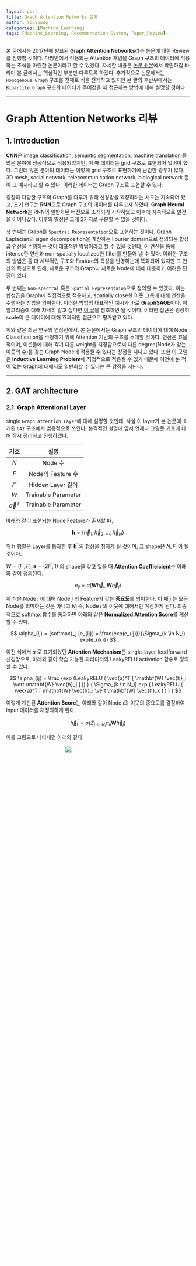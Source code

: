 ```yaml
---
layout: post
title: Graph Attention Networks 설명
author: Youyoung
categories: [Machine_Learning]
tags: [Machine_Learning, Recommendation System, Paper_Review]
---
```


본 글에서는 2017년에 발표된 **Graph Attention Networks**라는 논문에 대한 Review를 진행할 것이다. 다방면에서 적용되는 Attention 개념을 Graph 구조의 데이터에 적용하는 초석을 마련한 논문이라고 할 수 있겠다. 자세한 내용은 [논문 원본](https://arxiv.org/abs/1710.10903)에서 확인하길 바라며 본 글에서는 핵심적인 부분만 다루도록 하겠다. 추가적으로 논문에서는 `Homogenous Graph` 구조를 전제로 식을 전개하고 있지만 본 글의 후반부에서는 `Bipartite Graph` 구조의 데이터가 주어졌을 때 접근하는 방법에 대해 설명할 것이다.  

---
# Graph Attention Networks 리뷰  
## 1. Introduction  
**CNN**은 image classification, semantic segmentation, machine translation 등 많은 분야에 성공적으로 적용되었지만, 이 때 데이터는 grid 구조로 표현되어 있어야 했다. 그런데 많은 분야의 데이터는 이렇게 grid 구조로 표현하기에 난감한 경우가 많다. 3D mesh, social network, telecommunication network, biological network 등이 그 예시라고 할 수 있다. 이러한 데이터는 Graph 구조로 표현할 수 있다.  

굉장히 다양한 구조의 Graph를 다루기 위해 신경망을 확장하려는 시도는 지속되어 왔고, 초기 연구는 **RNN**으로 Graph 구조의 데이터를 다루고자 하였다. **Graph Neural Network**는 RNN의 일반화된 버전으로 소개되기 시작하였고 이후에 지속적으로 발전을 이어나갔다. 이후의 발전은 크게 2가지로 구분할 수 있을 것이다.  

첫 번째는 Graph를 `Spectral Representation`으로 표현하는 것이다. Graph Laplacian의 eigen decomposition을 계산하는 Fourier domain으로 정의되는 합성곱 연산을 수행하는 것이 대표적인 방법이라고 할 수 있을 것인데, 이 연산을 통해 intense한 연산과 non-spatially localized한 filter를 만들어 낼 수 있다. 이러한 구조의 방법은 좀 더 세부적인 구조와 Feature의 특성을 반영하는데 특화되어 있지만 그 연산의 특성으로 인해, 새로운 구조의 Graph나 새로운 Node에 대해 대응하기 어려운 단점이 있다.  

두 번째는 `Non-spectral` 혹은 `Spatial Representaion`으로 정의할 수 있겠다. 이는 합성곱을 Graph에 직접적으로 적용하고, spatially close한 이웃 그룹에 대해 연산을 수행하는 방법을 의미한다. 이러한 방법의 대표적인 예시가 바로 **GraphSAGE**이다. 이 알고리즘에 대해 자세히 알고 싶다면 [이 글](https://greeksharifa.github.io/machine_learning/2020/12/31/Graph-Sage/)을 참조하면 될 것이다. 이러한 접근은 굉장히 scale이 큰 데이터에 대해 효과적인 접근으로 평가받고 있다.  

위와 같은 최근 연구의 연장선에서, 본 논문에서는 Graph 구조의 데이터에 대해 Node Classification을 수행하기 위해 Attention 기반의 구조를 소개할 것이다. 연산은 효율적이며, 이웃들에 대해 각기 다른 weight을 지정함으로써 다른 degree(Node가 갖는 이웃의 수)를 갖는 Graph Node에 적용될 수 있다는 장점을 지니고 있다. 또한 이 모델은 **Inductive Learning Problem**에 직접적으로 적용될 수 있기 때문에 이전에 본 적이 없는 Graph에 대해서도 일반화할 수 있다는 큰 강점을 지닌다.  

---
## 2. GAT architecture  
### 2.1. Graph Attentional Layer  
single `Graph Attention Layer`에 대해 설명할 것인데, 사실 이 layer가 본 논문에 소개된 `GAT` 구조에서 범용적으로 쓰인다. 본격적인 설명에 앞서 언제나 그렇듯 기호에 대해 잠시 정리하고 진행하겠다.  

|기호|설명|
|:--------:|:--------:|
|$N$| Node 수 |
|$F$| Node의 Feature 수 |
|$F^{\prime}$| Hidden Layer 길이 |
|$W$| Trainable Parameter |
|$\vec{a}^{T}$| Trainable Parameter |


아래와 같이 표현되는 Node Feature가 존재할 때,  

$$ \mathbf{h} = \{ \vec{h}_1, \vec{h}_2, ..., \vec{h}_N  \}  $$  

위 $\mathbf{h}$ 행렬은 Layer를 통과한 후 $\mathbf{h}^{\prime}$ 의 형상을 취하게 될 것이며, 그 shape은 $N, F^{\prime}$ 이 될 것이다.  

$W = (F^{\prime}, F), \mathbf{a} = (2F^{\prime}, 1)$ 의 shape을 갖고 있을 때 **Attention Coeffieicient**는 아래와 같이 정의된다.  

$$ e_{ij} = a(\mathbf{W} \vec{h}_i, \mathbf{W} \vec{h}_j)$$  

위 식은 Node $i$ 에 대해 Node $j$ 의 Feature가 갖는 **중요도**를 의미한다. 이 때 $j$ 는 모든 Node를 의미하는 것은 아니고 $N_i$ 즉, Node $i$ 의 이웃에 대해서만 계산하게 된다. 최종적으로 softmax 함수를 통과하면 아래와 같은 **Normalized Attention Score**를 계산할 수 있다.  

$$ \alpha_{ij} = {softmax}_j (e_{ij}) = \frac{exp(e_{ij})}{\Sigma_{k \in N_i} exp(e_{ik})} $$  

이전 식에서 $a$ 로 표기되었던 **Attention Mechanism**은 single-layer feedforward 신경망으로, 아래와 같이 학습 가능한 파라미터와 LeakyRELU activation 함수로 정의할 수 있다.  

$$ \alpha_{ij} = \frac {exp (LeakyRELU ( \vec{a}^T [ \mathbf{W} \vec{h}_i \vert \mathbf{W} \vec{h}_j ] )) } { \Sigma_{k \in N_i} exp ( LeakyRELU ( \vec{a}^T [ \mathbf{W} \vec{h}_i \vert \mathbf{W} \vec{h}_k ] ) ) } $$  

이렇게 계산된 **Attention Score**는 아래와 같이 Node $i$의 이웃의 중요도를 결정하여 Input 데이터를 재정의하게 된다.  

$$ \vec{h}^{\prime}_i = \sigma( \Sigma_{j \in N_i} \alpha_{ij} \mathbf{W} \vec{h}_j ) $$  

이를 그림으로 나타내면 아래와 같다. 

<center><img src="/public/img/Machine_Learning/2021-05-29-GAT/01.JPG" width="60%"></center>  

논문에서는 방금 설명한 Self Attention을 좀 더 안정화하기 위한 방법에 대해 상술하고 있는데 그 과정에 대해서는 아래 원문을 참조하길 바란다.  

<center><img src="/public/img/Machine_Learning/2021-05-29-GAT/02.JPG" width="60%"></center>  

### 2.2 Comparison to related work  
**GCN**과 달리 `GAT`는 같은 이웃 집단의 Node에 대해 다른 중요도를 배정하기 때문에 Model Capacity를 개선할 수 있으며 해석에 있어서도 도움을 주게 된다.  

**Attention Mechanism**은 Graph의 모든 Edge에 공유되어 적용되기 때문에 전체 Graph에 대한 접근 없이도 학습이 진행될 수 있으며 이에 따라 **Inductive Learning**을 가능하게 한다.  

**GraphSAGE**는 각 Node에 대해 고정된 수의 이웃을 추출하기 때문에 계산량을 일정하게 유지하게 되는데, 이는 추론을 행할 때 전체 이웃집단에 대해 접근할 수 없게 만드는 현상을 초래한다. 사실 본 논문에서는 LSTM Aggregator의 성능이 가장 좋았다고 기술하고 있는데, 이는 이웃 집단 내에서 각 이웃사이의 순서가 중요하다는 것을 암시하는 것과 다름이 없다. 만약 다른 Max Pooling Aggregator나 Mean Pooling Aggregator를 사용하였는데, 각 이웃 Node 사이의 순서 혹은 다른 개별적인 특징이 중요하다면, **GraphSAGE**는 이러한 부분까지는 커버하지 못하는 단점을 지니게 된다. 본 논문에서 제시하는 `GAT`는 이러한 한계에서 자유로우며 이웃 전체에 대해 접근하면서도 효율적으로 학습을 진행할 수 있다는 장점을 지닌다.  

---
## 3. Evaluation  
(중략)  

### 3.4. Results  
<center><img src="/public/img/Machine_Learning/2021-05-29-GAT/03.JPG" width="60%"></center>  

<center><img src="/public/img/Machine_Learning/2021-05-29-GAT/04.JPG" width="60%"></center>  

실험 결과에 대해서는 논문 원본을 참조하길 바란다.  

---
## 4. Conclusion  

<center><img src="/public/img/Machine_Learning/2021-05-29-GAT/05.JPG" width="60%"></center>  

본 논문에서는 `Graph Neural Network (GAT)`를 제시하였는데, 이 알고리즘은 masked self-attentional layer를 활용하여 Graph 구조의 데이터에 적용할 수 있는 새로운 Convolution-style의 신경망이다.  

효율적인 연산과, 각기 다른 이웃 Node에 다른 중요도를 부과할 수 있다는 장점을 지니고 있으며 전체 Graph에 대한 접근 없이도 학습이 가능하기 때문에 **Inductive Learning**이 가능한 구조이다.  

---
# Bipartite Graph Attention Networks  
앞서 리뷰했던 논문에서는 Single Node Type을 가진 `Homogenous Graph` 구조에서 `GAT`를 적용하는 방법에 대해서만 설명했다면, 본 Section에서는 이를 `Bipartite Graph` 구조에서도 적용할 수 있도록 확장하는 방법에 대해 기술하고자 한다. 이러한 접근 방법은 필자가 여러 Reference를 돌아보고 이를 조합하여 설계한 것으로, 혹시 읽고 더 나은 방법을 제시해 준다면 매우 환영할 것이다.  

...






---
# References  
1) [논문 원본](https://arxiv.org/abs/1710.10903)  
2) [이분 그래프에 Attention 적용한 사례](https://academic.oup.com/bioinformatics/article/36/Supplement_1/i525/5870495)

